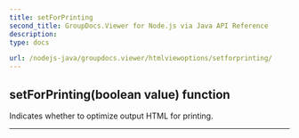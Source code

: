 ```yaml
---
title: setForPrinting
second_title: GroupDocs.Viewer for Node.js via Java API Reference
description: 
type: docs

url: /nodejs-java/groupdocs.viewer/htmlviewoptions/setforprinting/
---
```


## setForPrinting(boolean value)  function

 Indicates whether to optimize output HTML for printing.
 


---


